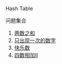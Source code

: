 Hash Table

问题集合

1. [两数之和](./0001_two_sum.ts)
2. [只出现一次的数字](./0136_single_number.ts)
3. [快乐数](./0202_happy_number.ts)
4. [四数相加II](./0454_4sum_ii.ts)

